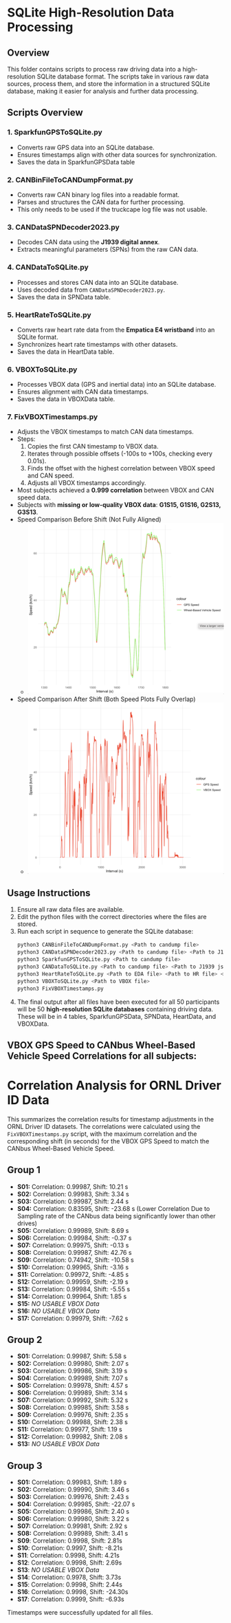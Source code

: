 # SQLite High-Resolution Data Processing

## Overview
This folder contains scripts to process raw driving data into a high-resolution SQLite database format. The scripts take in various raw data sources, process them, and store the information in a structured SQLite database, making it easier for analysis and further data processing.

## Scripts Overview
### 1. **SparkfunGPSToSQLite.py**
   - Converts raw GPS data into an SQLite database.
   - Ensures timestamps align with other data sources for synchronization.
   - Saves the data in SparkfunGPSData table

### 2. **CANBinFileToCANDumpFormat.py**
   - Converts raw CAN binary log files into a readable format.
   - Parses and structures the CAN data for further processing.
   - This only needs to be used if the truckcape log file was not usable.

### 3. **CANDataSPNDecoder2023.py**
   - Decodes CAN data using the **J1939 digital annex**.
   - Extracts meaningful parameters (SPNs) from the raw CAN data.

### 4. **CANDataToSQLite.py**
   - Processes and stores CAN data into an SQLite database.
   - Uses decoded data from `CANDataSPNDecoder2023.py`.
   - Saves the data in SPNData table.

### 5. **HeartRateToSQLite.py**
   - Converts raw heart rate data from the **Empatica E4 wristband** into an SQLite format.
   - Synchronizes heart rate timestamps with other datasets.
   - Saves the data in HeartData table.

### 6. **VBOXToSQLite.py**
   - Processes VBOX data (GPS and inertial data) into an SQLite database.
   - Ensures alignment with CAN data timestamps.
   - Saves the data in VBOXData table.

### 7. **FixVBOXTimestamps.py**
   - Adjusts the VBOX timestamps to match CAN data timestamps.
   - Steps:
     1. Copies the first CAN timestamp to VBOX data.
     2. Iterates through possible offsets (-100s to +100s, checking every 0.01s).
     3. Finds the offset with the highest correlation between VBOX speed and CAN speed.
     4. Adjusts all VBOX timestamps accordingly.
   - Most subjects achieved a **0.999 correlation** between VBOX and CAN speed data.
   - Subjects with **missing or low-quality VBOX data**: **G1S15, G1S16, G2S13, G3S13**.
   - Speed Comparison Before Shift (Not Fully Aligned)
      - ![Before Timestamp Correction](InitialSpeedComparison.png)
   - Speed Comparison After Shift (Both Speed Plots Fully Overlap)
      - ![After Timestamp Correction](SpeedComparisonAfterShift.png)

## Usage Instructions
1. Ensure all raw data files are available.
2. Edit the python files with the correct directories where the files are stored.
3. Run each script in sequence to generate the SQLite database:
   ```bash
   python3 CANBinFileToCANDumpFormat.py <Path to candump file>                             # Convert CAN binary to readable format
   python3 CANDataSPNDecoder2023.py <Path to candump file> <Path to J1939 json file>       # Decodes CAN data
   python3 SparkfunGPSToSQLite.py <Path to candump file>                                   # Store Sparkfun GPS Data
   python3 CANDataToSQLite.py <Path to candump file> <Path to J1939 json file>             # Store CAN data in SQLite
   python3 HeartRateToSQLite.py <Path to EDA file> <Path to HR file> <Path to IBI file>    # Store heart rate data in SQLite
   python3 VBOXToSQLite.py <Path to VBOX file>                                             # Store VBOX data in SQLite
   python3 FixVBOXTimestamps.py                                                            # Adjust VBOX timestamps
   ```
4. The final output after all files have been executed for all 50 participants will be 50 **high-resolution SQLite databases** containing driving data. These will be in 4 tables, SparkfunGPSData, SPNData, HeartData, and VBOXData.

## VBOX GPS Speed to CANbus Wheel-Based Vehicle Speed Correlations for all subjects:
# Correlation Analysis for ORNL Driver ID Data

This summarizes the correlation results for timestamp adjustments in the ORNL Driver ID datasets. The correlations were calculated using the `FixVBOXTimestamps.py` script, with the maximum correlation and the corresponding shift (in seconds) for the VBOX GPS Speed to match the CANbus Wheel-Based Vehicle Speed.

## Group 1
- **S01:** Correlation: 0.99987, Shift: 10.21 s
- **S02:** Correlation: 0.99983, Shift: 3.34 s
- **S03:** Correlation: 0.99987, Shift: 2.44 s
- **S04:** Correlation: 0.83595, Shift: -23.68 s (Lower Correlation Due to Sampling rate of the CANbus data being significantly lower than other drives)
- **S05:** Correlation: 0.99989, Shift: 8.69 s
- **S06:** Correlation: 0.99984, Shift: -0.37 s
- **S07:** Correlation: 0.99975, Shift: -0.13 s
- **S08:** Correlation: 0.99987, Shift: 42.76 s
- **S09:** Correlation: 0.74942, Shift: -10.58 s
- **S10:** Correlation: 0.99965, Shift: -3.16 s
- **S11:** Correlation: 0.99972, Shift: -4.85 s
- **S12:** Correlation: 0.99959, Shift: -2.19 s
- **S13:** Correlation: 0.99984, Shift: -5.55 s
- **S14:** Correlation: 0.99964, Shift: 1.85 s
- **S15:** *NO USABLE VBOX Data*
- **S16:** *NO USABLE VBOX Data*
- **S17:** Correlation: 0.99979, Shift: -7.62 s

## Group 2
- **S01:** Correlation: 0.99987, Shift: 5.58 s
- **S02:** Correlation: 0.99980, Shift: 2.07 s
- **S03:** Correlation: 0.99986, Shift: 3.19 s
- **S04:** Correlation: 0.99989, Shift: 7.07 s
- **S05:** Correlation: 0.99978, Shift: 4.57 s
- **S06:** Correlation: 0.99989, Shift: 3.14 s
- **S07:** Correlation: 0.99992, Shift: 5.32 s
- **S08:** Correlation: 0.99985, Shift: 3.58 s
- **S09:** Correlation: 0.99976, Shift: 2.35 s
- **S10:** Correlation: 0.99988, Shift: 2.38 s
- **S11:** Correlation: 0.99977, Shift: 1.19 s
- **S12:** Correlation: 0.99982, Shift: 2.08 s
- **S13:** *NO USABLE VBOX Data*

## Group 3
- **S01:** Correlation: 0.99983, Shift: 1.89 s
- **S02:** Correlation: 0.99990, Shift: 3.46 s
- **S03:** Correlation: 0.99976, Shift: 2.43 s
- **S04:** Correlation: 0.99985, Shift: -22.07 s
- **S05:** Correlation: 0.99986, Shift: 2.40 s
- **S06:** Correlation: 0.99980, Shift: 3.22 s
- **S07:** Correlation: 0.99981, Shift: 2.92 s
- **S08:** Correlation: 0.99989, Shift: 3.41 s
- **S09**: Correlation: 0.9998,  Shift: 2.81s
- **S10**: Correlation: 0.9997,  Shift: -8.21s
- **S11**: Correlation: 0.9998,  Shift: 4.21s
- **S12**: Correlation: 0.9998,  Shift: 2.69s
- **S13**: *NO USABLE VBOX Data*
- **S14**: Correlation: 0.9978,  Shift: 3.73s
- **S15**: Correlation: 0.9998,  Shift: 2.44s
- **S16**: Correlation: 0.9998,  Shift: -24.30s
- **S17**: Correlation: 0.9999,  Shift: -6.93s

Timestamps were successfully updated for all files.



